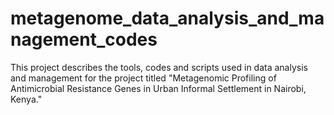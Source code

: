 # metagenome_data_analysis_and_management_codes
This project describes the tools, codes and scripts used in data analysis and management for the project titled "Metagenomic Profiling of Antimicrobial Resistance Genes in Urban Informal Settlement in Nairobi, Kenya."
